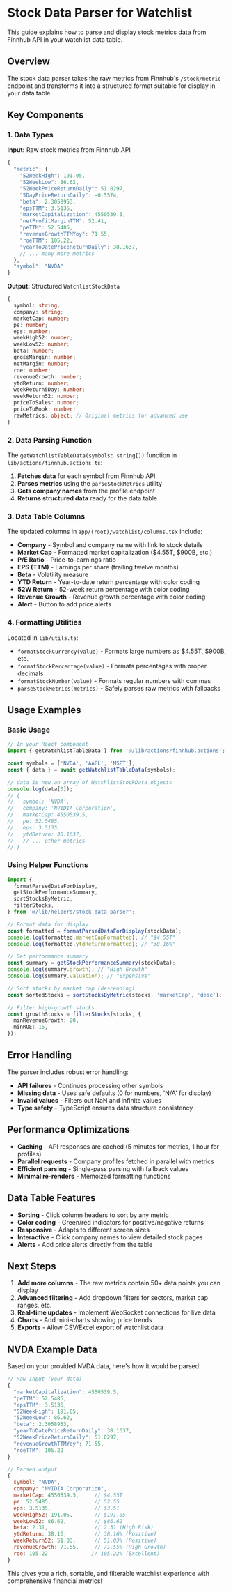 # Stock Data Parser for Watchlist

This guide explains how to parse and display stock metrics data from Finnhub API in your watchlist data table.

## Overview

The stock data parser takes the raw metrics from Finnhub's `/stock/metric` endpoint and transforms it into a structured format suitable for display in your data table.

## Key Components

### 1. Data Types

**Input:** Raw stock metrics from Finnhub API

```javascript
{
  "metric": {
    "52WeekHigh": 191.05,
    "52WeekLow": 86.62,
    "52WeekPriceReturnDaily": 51.0297,
    "5DayPriceReturnDaily": -0.5574,
    "beta": 2.3058953,
    "epsTTM": 3.5135,
    "marketCapitalization": 4550539.5,
    "netProfitMarginTTM": 52.41,
    "peTTM": 52.5485,
    "revenueGrowthTTMYoy": 71.55,
    "roeTTM": 105.22,
    "yearToDatePriceReturnDaily": 38.1637,
    // ... many more metrics
  },
  "symbol": "NVDA"
}
```

**Output:** Structured `WatchlistStockData`

```typescript
{
  symbol: string;
  company: string;
  marketCap: number;
  pe: number;
  eps: number;
  weekHigh52: number;
  weekLow52: number;
  beta: number;
  grossMargin: number;
  netMargin: number;
  roe: number;
  revenueGrowth: number;
  ytdReturn: number;
  weekReturn5Day: number;
  weekReturn52: number;
  priceToSales: number;
  priceToBook: number;
  rawMetrics: object; // Original metrics for advanced use
}
```

### 2. Data Parsing Function

The `getWatchlistTableData(symbols: string[])` function in `lib/actions/finnhub.actions.ts`:

1. **Fetches data** for each symbol from Finnhub API
2. **Parses metrics** using the `parseStockMetrics` utility
3. **Gets company names** from the profile endpoint
4. **Returns structured data** ready for the data table

### 3. Data Table Columns

The updated columns in `app/(root)/watchlist/columns.tsx` include:

- **Company** - Symbol and company name with link to stock details
- **Market Cap** - Formatted market capitalization ($4.55T, $900B, etc.)
- **P/E Ratio** - Price-to-earnings ratio
- **EPS (TTM)** - Earnings per share (trailing twelve months)
- **Beta** - Volatility measure
- **YTD Return** - Year-to-date return percentage with color coding
- **52W Return** - 52-week return percentage with color coding
- **Revenue Growth** - Revenue growth percentage with color coding
- **Alert** - Button to add price alerts

### 4. Formatting Utilities

Located in `lib/utils.ts`:

- `formatStockCurrency(value)` - Formats large numbers as $4.55T, $900B, etc.
- `formatStockPercentage(value)` - Formats percentages with proper decimals
- `formatStockNumber(value)` - Formats regular numbers with commas
- `parseStockMetrics(metrics)` - Safely parses raw metrics with fallbacks

## Usage Examples

### Basic Usage

```typescript
// In your React component
import { getWatchlistTableData } from '@/lib/actions/finnhub.actions';

const symbols = ['NVDA', 'AAPL', 'MSFT'];
const { data } = await getWatchlistTableData(symbols);

// data is now an array of WatchlistStockData objects
console.log(data[0]);
// {
//   symbol: 'NVDA',
//   company: 'NVIDIA Corporation',
//   marketCap: 4550539.5,
//   pe: 52.5485,
//   eps: 3.5135,
//   ytdReturn: 38.1637,
//   // ... other metrics
// }
```

### Using Helper Functions

```typescript
import {
  formatParsedDataForDisplay,
  getStockPerformanceSummary,
  sortStocksByMetric,
  filterStocks,
} from '@/lib/helpers/stock-data-parser';

// Format data for display
const formatted = formatParsedDataForDisplay(stockData);
console.log(formatted.marketCapFormatted); // "$4.55T"
console.log(formatted.ytdReturnFormatted); // "38.16%"

// Get performance summary
const summary = getStockPerformanceSummary(stockData);
console.log(summary.growth); // "High Growth"
console.log(summary.valuation); // "Expensive"

// Sort stocks by market cap (descending)
const sortedStocks = sortStocksByMetric(stocks, 'marketCap', 'desc');

// Filter high-growth stocks
const growthStocks = filterStocks(stocks, {
  minRevenueGrowth: 20,
  minROE: 15,
});
```

## Error Handling

The parser includes robust error handling:

- **API failures** - Continues processing other symbols
- **Missing data** - Uses safe defaults (0 for numbers, 'N/A' for display)
- **Invalid values** - Filters out NaN and infinite values
- **Type safety** - TypeScript ensures data structure consistency

## Performance Optimizations

- **Caching** - API responses are cached (5 minutes for metrics, 1 hour for profiles)
- **Parallel requests** - Company profiles fetched in parallel with metrics
- **Efficient parsing** - Single-pass parsing with fallback values
- **Minimal re-renders** - Memoized formatting functions

## Data Table Features

- **Sorting** - Click column headers to sort by any metric
- **Color coding** - Green/red indicators for positive/negative returns
- **Responsive** - Adapts to different screen sizes
- **Interactive** - Click company names to view detailed stock pages
- **Alerts** - Add price alerts directly from the table

## Next Steps

1. **Add more columns** - The raw metrics contain 50+ data points you can display
2. **Advanced filtering** - Add dropdown filters for sectors, market cap ranges, etc.
3. **Real-time updates** - Implement WebSocket connections for live data
4. **Charts** - Add mini-charts showing price trends
5. **Exports** - Allow CSV/Excel export of watchlist data

## NVDA Example Data

Based on your provided NVDA data, here's how it would be parsed:

```javascript
// Raw input (your data)
{
  "marketCapitalization": 4550539.5,
  "peTTM": 52.5485,
  "epsTTM": 3.5135,
  "52WeekHigh": 191.05,
  "52WeekLow": 86.62,
  "beta": 2.3058953,
  "yearToDatePriceReturnDaily": 38.1637,
  "52WeekPriceReturnDaily": 51.0297,
  "revenueGrowthTTMYoy": 71.55,
  "roeTTM": 105.22
}

// Parsed output
{
  symbol: "NVDA",
  company: "NVIDIA Corporation",
  marketCap: 4550539.5,     // $4.55T
  pe: 52.5485,              // 52.55
  eps: 3.5135,              // $3.51
  weekHigh52: 191.05,       // $191.05
  weekLow52: 86.62,         // $86.62
  beta: 2.31,               // 2.31 (High Risk)
  ytdReturn: 38.16,         // 38.16% (Positive)
  weekReturn52: 51.03,      // 51.03% (Positive)
  revenueGrowth: 71.55,     // 71.55% (High Growth)
  roe: 105.22              // 105.22% (Excellent)
}
```

This gives you a rich, sortable, and filterable watchlist experience with comprehensive financial metrics!
